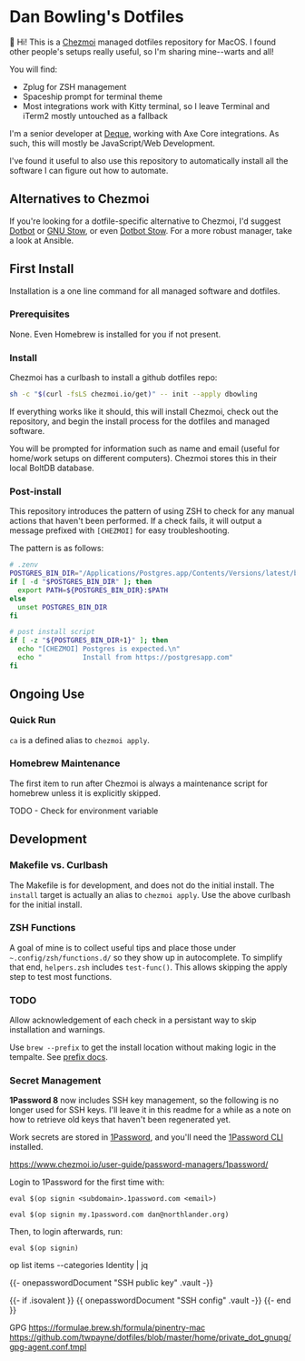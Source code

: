 # Dan Bowling's Dotfiles

👋 Hi! This is a [Chezmoi](https://www.chezmoi.io) managed dotfiles repository for MacOS. I found other people's setups really useful, so I'm sharing mine--warts and all!

You will find:

- Zplug for ZSH management
- Spaceship prompt for terminal theme
- Most integrations work with Kitty terminal, so I leave Terminal and iTerm2 mostly untouched as a fallback

I'm a senior developer at [Deque](https://www.deque.com), working with Axe Core integrations. As such, this will mostly be JavaScript/Web Development.

I've found it useful to also use this repository to automatically install all the software I can figure out how to automate.

## Alternatives to Chezmoi

If you're looking for a dotfile-specific alternative to Chezmoi, I'd suggest [Dotbot](https://github.com/anishathalye/dotbot) or [GNU Stow](https://www.gnu.org/software/stow/stow.html), or even [Dotbot Stow](https://github.com/timbedard/dotbot-stow/). For a more robust manager, take a look at Ansible.

## First Install

Installation is a one line command for all managed software and dotfiles.

### Prerequisites

None. Even Homebrew is installed for you if not present.

### Install

Chezmoi has a curlbash to install a github dotfiles repo:

```sh
sh -c "$(curl -fsLS chezmoi.io/get)" -- init --apply dbowling
```

If everything works like it should, this will install Chezmoi, check out the repository, and begin the install process for the dotfiles and managed software.

You will be prompted for information such as name and email (useful for home/work setups on different computers). Chezmoi stores this in their local BoltDB database.

### Post-install

This repository introduces the pattern of using ZSH to check for any manual actions that haven't been performed. If a check fails, it will output a message prefixed with `[CHEZMOI]` for easy troubleshooting.

The pattern is as follows:

```bash
# .zenv
POSTGRES_BIN_DIR="/Applications/Postgres.app/Contents/Versions/latest/bin"
if [ -d "$POSTGRES_BIN_DIR" ]; then
  export PATH=${POSTGRES_BIN_DIR}:$PATH
else
  unset POSTGRES_BIN_DIR
fi

# post install script
if [ -z "${POSTGRES_BIN_DIR+1}" ]; then
  echo "[CHEZMOI] Postgres is expected.\n"
  echo "          Install from https://postgresapp.com"
fi
```

## Ongoing Use

### Quick Run

`ca` is a defined alias to `chezmoi apply`.

### Homebrew Maintenance

The first item to run after Chezmoi is always a maintenance script for homebrew unless it is explicitly skipped.

TODO - Check for environment variable

## Development

### Makefile vs. Curlbash

The Makefile is for development, and does not do the initial install. The `install` target is actually an alias to `chezmoi apply`. Use the above curlbash for the initial install.

### ZSH Functions

A goal of mine is to collect useful tips and place those under `~.config/zsh/functions.d/` so they show up in autocomplete. To simplify that end, `helpers.zsh` includes `test-func()`. This allows skipping the apply step to test most functions.

### TODO

Allow acknowledgement of each check in a persistant way to skip installation and warnings.

Use `brew --prefix` to get the install location without making logic in the tempalte.
See [prefix docs](https://docs.brew.sh/Manpage#--prefix---unbrewed---installed-formula-).

### Secret Management

**1Password 8** now includes SSH key management, so the following is no longer used for SSH keys. I'll leave it in this readme for a while as a note on how to retrieve old keys that haven't been regenerated yet.

Work secrets are stored in [1Password](https://1password.com/), and you'll need
the [1Password
CLI](https://support.1password.com/command-line-getting-started/) installed.

https://www.chezmoi.io/user-guide/password-managers/1password/

Login to 1Password for the first time with:

    eval $(op signin <subdomain>.1password.com <email>)

    eval $(op signin my.1password.com dan@northlander.org)

Then, to login afterwards, run:

    eval $(op signin)

op list items --categories Identity | jq

{{-   onepasswordDocument "SSH public key" .vault -}}

{{- if .isovalent }}
{{    onepasswordDocument "SSH config" .vault -}}
{{- end }}

GPG
https://formulae.brew.sh/formula/pinentry-mac
https://github.com/twpayne/dotfiles/blob/master/home/private_dot_gnupg/gpg-agent.conf.tmpl
